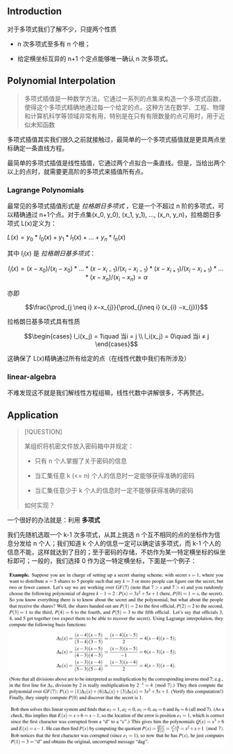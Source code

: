 ## Introduction

对于多项式我们了解不少，只提两个性质

- n 次多项式至多有 n 个根；

- 给定横坐标互异的 n+1 个定点能够唯一确认 n 次多项式。

## Polynomial Interpolation


> 多项式插值是一种数学方法，它通过一系列的点集来构造一个多项式函数，使得这个多项式精确地通过每一个给定的点。这种方法在数学、工程、物理和计算机科学等领域非常有用，特别是在只有有限数量的点可用时，用于近似未知函数

多项式插值其实我们很久之前就接触过，最简单的一个多项式插值就是更具两点坐标确定一条直线方程。

最简单的多项式插值是线性插值，它通过两个点拟合一条直线。但是，当给出两个以上的点时，就需要更高阶的多项式来插值所有点。

### Lagrange Polynomials 

最常见的多项式插值形式是 _拉格朗日多项式_ ，它是一个不超过 n 阶的多项式，可以精确通过 n+1个点。对于点集(x_0, y_0), (x_1, y_1), …, (x_n, y_n)，拉格朗日多项式 L(x)定义为：

$L(x) = y_0 * l_0(x) + y_1 * l_1(x) + … + y_n * l_n(x)$

其中 $l_i(x)$ 是 _拉格朗日基多项式_：

$$l_i(x) = (x - x_0) / (x_i - x_0) * … * (x - x_{i-1}) / (x_i - x_{i-1}) * (x - x_{i+1}) / (x_i - x_{i+1}) * … * (x - x_n) / (x_i - x_n) = \alpha $$

亦即 

$$\frac{\prod_{j \neq i} x−x_{j}}{\prod_{j\neq i} (x_{i} −x_{j})}$$

拉格朗日基多项式具有性质 

$$\begin{cases}
l_i(x_j) = 1\quad 当i = j \\ l_i(x_j) = 0\quad 当i ≠ j
\end{cases}$$

这确保了 L(x)精确通过所有给定的点（在线性代数中我们有所涉及）

### linear-algebra

不难发现这不就是我们解线性方程组嘛，线性代数中讲解很多，不再赘述。
## Application

> [!QUESTION]
>
> 某组织将机密文件放入密码箱中并规定：
> 
> - 只有 n 个人掌握了关于密码的信息
> 
> - 当汇集任意 k (<= n) 个人的信息时一定能够获得准确的密码
>
> - 当汇集任意少于 k 个人的信息时一定不能够获得准确的密码
>
> 如何实现？

一个很好的办法就是：利用 **多项式**

我们先随机选取一个 k-1 次多项式，从其上挑选 n 个互不相同的点的坐标作为信息分发给 n 个人；我们知道 k 个人的信息一定可以确定该多项式，而 k-1 个人的信息不能，这样就达到了目的；至于密码的存储，不妨作为某一特定横坐标的纵坐标即可；一般的，我们选择 0 作为这一特定横坐标，下面是一个例子：

![](attachments/08-Polynomials.png)![](attachments/08-Polynomials-1.png)

